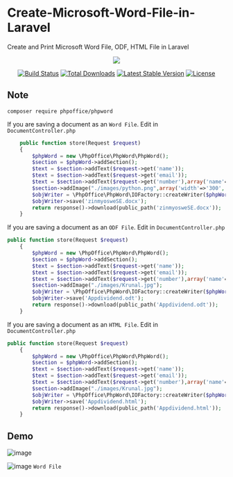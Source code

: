 # Create-Microsoft-Word-File-in-Laravel
Create and Print Microsoft Word File, ODF, HTML File in Laravel
<p align="center"><img src="https://laravel.com/assets/img/components/logo-laravel.svg"></p>

<p align="center">
<a href="https://travis-ci.org/laravel/framework"><img src="https://travis-ci.org/laravel/framework.svg" alt="Build Status"></a>
<a href="https://packagist.org/packages/laravel/framework"><img src="https://poser.pugx.org/laravel/framework/d/total.svg" alt="Total Downloads"></a>
<a href="https://packagist.org/packages/laravel/framework"><img src="https://poser.pugx.org/laravel/framework/v/stable.svg" alt="Latest Stable Version"></a>
<a href="https://packagist.org/packages/laravel/framework"><img src="https://poser.pugx.org/laravel/framework/license.svg" alt="License"></a>

</p>

## Note
  `composer require phpoffice/phpword`

  

If you are saving a document as an `Word File`. Edit in `DocumentController.php`

```php
    public function store(Request $request)
    {
        $phpWord = new \PhpOffice\PhpWord\PhpWord();
        $section = $phpWord->addSection();
        $text = $section->addText($request->get('name'));
        $text = $section->addText($request->get('email'));
        $text = $section->addText($request->get('number'),array('name'=>'Arial','size' => 20,'bold' => true));
        $section->addImage("./images/python.png",array('width'=>'300','padding' => '20px'));  
        $objWriter = \PhpOffice\PhpWord\IOFactory::createWriter($phpWord, 'Word2007');
        $objWriter->save('zinmyosweSE.docx');
        return response()->download(public_path('zinmyosweSE.docx'));
    }
```
If you are saving a document as an `ODF File`. Edit in `DocumentController.php`
```php
public function store(Request $request)
    {
        $phpWord = new \PhpOffice\PhpWord\PhpWord();
        $section = $phpWord->addSection();
        $text = $section->addText($request->get('name'));
        $text = $section->addText($request->get('email'));
        $text = $section->addText($request->get('number'),array('name'=>'Arial','size' => 20,'bold' => true));
        $section->addImage("./images/Krunal.jpg");  
        $objWriter = \PhpOffice\PhpWord\IOFactory::createWriter($phpWord, 'ODText');
        $objWriter->save('Appdividend.odt');
        return response()->download(public_path('Appdividend.odt'));
    }
```
If you are saving a document as an `HTML File`. Edit in `DocumentController.php`
```php
public function store(Request $request)
    {
        $phpWord = new \PhpOffice\PhpWord\PhpWord();
        $section = $phpWord->addSection();
        $text = $section->addText($request->get('name'));
        $text = $section->addText($request->get('email'));
        $text = $section->addText($request->get('number'),array('name'=>'Arial','size' => 20,'bold' => true));
        $section->addImage("./images/Krunal.jpg");  
        $objWriter = \PhpOffice\PhpWord\IOFactory::createWriter($phpWord, 'HTML');
        $objWriter->save('Appdividend.html');
        return response()->download(public_path('Appdividend.html'));
    }
```
## Demo
![image](https://user-images.githubusercontent.com/29988949/58045348-0f142500-7af7-11e9-8788-851c5608b735.png)

![image](https://user-images.githubusercontent.com/29988949/58045364-1c311400-7af7-11e9-9f95-b16e2f795667.png)
`Word File`
